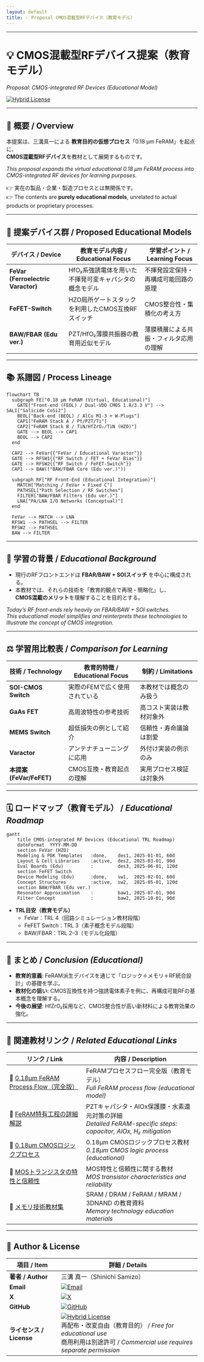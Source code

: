 ```yaml
---
layout: default
title: 💡 Proposal CMOS混載型RFデバイス（教育モデル）
---
```


---

# 💡 CMOS混載型RFデバイス提案（教育モデル）  
*Proposal: CMOS-integrated RF Devices (Educational Model)*

[![Hybrid License](https://img.shields.io/badge/license-Hybrid-blueviolet)](../../../#-ライセンス--license)

---

## 📘 概要 / Overview  

本提案は、三溝真一による **教育目的の仮想プロセス**「0.18 µm FeRAM」を起点に、  
**CMOS混載型RFデバイス**を教材として展開するものです。  

*This proposal expands the virtual educational 0.18 µm FeRAM process into CMOS-integrated RF devices for learning purposes.*  

👉 実在の製品・企業・製造プロセスとは無関係です。  
👉 The contents are **purely educational models**, unrelated to actual products or proprietary processes.  

---

## 🔄 提案デバイス群 / Proposed Educational Models  

| デバイス / Device | 教育モデル内容 / Educational Focus | 学習ポイント / Learning Focus |
|---|---|---|
| **FeVar (Ferroelectric Varactor)** | HfO₂系強誘電体を用いた不揮発可変キャパシタの概念モデル | 不揮発設定保持・再構成可能回路の原理 |
| **FeFET-Switch** | HZO局所ゲートスタックを利用したCMOS互換RFスイッチ | CMOS整合性・集積化の考え方 |
| **BAW/FBAR (Edu ver.)** | PZT/HfO₂薄膜共振器の教育用近似モデル | 薄膜積層による共振・フィルタ応用の理解 |

---

## 📚 系譜図 / Process Lineage  

```mermaid
flowchart TB
  subgraph FE["0.18 µm FeRAM (Virtual, Educational)"]
    GATE["Front-end (FEOL) / Dual-VDD CMOS 1.8/3.3 V"] --> SALI["Salicide CoSi2"]
    BEOL["Back-end (BEOL) / AlCu M1-3 + W-Plugs"]
    CAP1["FeRAM Stack A / Pt/PZT/Ti"]
    CAP2["FeRAM Stack B / TiN/HfZrO₂/TiN (HZO)"]
    GATE --> BEOL --> CAP1
    BEOL --> CAP2
  end

  CAP2 --> FeVar{{"FeVar / Educational Varactor"}}
  GATE --> RFSW1{{"RF Switch / FET + FeVar Bias"}}
  GATE --> RFSW2{{"RF Switch / FeFET-Switch"}}
  CAP1 --> BAW(("BAW/FBAR Core (Edu ver.)"))

  subgraph RF["RF Front-End (Educational Integration)"]
    MATCH["Matching / FeVar + Fixed C"]
    PATHSEL["Path Selection / RF Switches"]
    FILTER["BAW/FBAR Filters (Edu ver.)"]
    LNA["PA/LNA I/O Networks (Conceptual)"]
  end

  FeVar --> MATCH --> LNA
  RFSW1 --> PATHSEL --> FILTER
  RFSW2 --> PATHSEL
  BAW --> FILTER
```

---

## 📖 学習の背景 / *Educational Background*  

- 現行のRFフロントエンドは **FBAR/BAW + SOIスイッチ** を中心に構成される。  
- 本教材では、それらの技術を「教育的観点で再現・簡略化」し、  
  **CMOS混載のメリット**を理解することを目的とする。  

*Today’s RF front-ends rely heavily on FBAR/BAW + SOI switches.  
This educational model simplifies and reinterprets these technologies to illustrate the concept of CMOS integration.*  

---

## ⚖️ 学習用比較表 / *Comparison for Learning*  

| 技術 / Technology | 教育的特徴 / Educational Focus | 制約 / Limitations |
|---|---|---|
| **SOI-CMOS Switch** | 実際のFEMで広く使用されている | 本教材では概念のみ扱う |
| **GaAs FET** | 高周波特性の参考技術 | 高コスト実装は教材対象外 |
| **MEMS Switch** | 超低損失の例として紹介 | 信頼性・寿命議論は割愛 |
| **Varactor** | アンテナチューニングに応用 | 外付け実装の例示のみ |
| **本提案 (FeVar/FeFET)** | CMOS互換・教育起点の理解 | 実用プロセス検証は対象外 |

---

## 🗓️ ロードマップ（教育モデル） / *Educational Roadmap*  

```mermaid
gantt
    title CMOS-integrated RF Devices (Educational TRL Roadmap)
    dateFormat  YYYY-MM-DD
    section FeVar (HZO)
    Modeling & PDK Templates   :done,    des1, 2025-01-01, 60d
    Layout & Cell Libraries    :active,  des2, 2025-03-01, 90d
    Eval Boards (Edu)          :         des3, 2025-06-01, 120d
    section FeFET Switch
    Device Modeling (Edu)      :done,    sw1,  2025-02-01, 60d
    Concept Structures         :active,  sw2,  2025-05-01, 120d
    section BAW/FBAR (Edu ver.)
    Resonator Approximation    :         baw1, 2025-07-01, 90d
    Filter Concept             :         baw2, 2025-10-01, 90d
```

- **TRL目安（教育モデル）**  
  - FeVar：TRL 4（回路シミュレーション教材段階）  
  - FeFET Switch：TRL 3（素子概念モデル段階）  
  - BAW/FBAR：TRL 2–3（モデル化段階）  

---

## 📝 まとめ / *Conclusion (Educational)*  

- **教育的意義**: FeRAM派生デバイスを通じて「ロジック＋メモリ＋RF統合設計」の基礎を学ぶ。  
- **教材化の狙い**: CMOS互換性を持つ強誘電体素子を例に、再構成可能RFの基本概念を理解する。  
- **今後の展望**: HfZrO₂採用など、CMOS整合性が高い新材料による教育効果の強化。  

---

## 🔗 関連教材リンク / *Related Educational Links*  

| リンク / Link | 内容 / Description |
|---|---|
| 📘 [0.18µm FeRAM Process Flow（完全版）](https://samizo-aitl.github.io/Edusemi-v4x/d_chapter1_memory_technologies/doc_FeRAM/feram_full_process_table) | FeRAMプロセスフロー完全版（教育モデル）<br>*Full FeRAM process flow (educational model)* |
| 📘 [FeRAM特有工程の詳細解説](https://samizo-aitl.github.io/Edusemi-v4x/d_chapter1_memory_technologies/doc_FeRAM/0.18um_FeRAM_ProcessFlow) | PZTキャパシタ・AlOx保護膜・水素還元対策の詳細<br>*Detailed FeRAM-specific steps: capacitor, AlOx, H₂ mitigation* |
| 🔬 [0.18µm CMOSロジックプロセス](https://samizo-aitl.github.io/Edusemi-v4x/chapter3_process_evolution/docs/0.18um_Logic_ProcessFlow) | 0.18µm CMOSロジックプロセス教材<br>*0.18µm CMOS logic process (educational)* |
| 📐 [MOSトランジスタの特性と信頼性](https://samizo-aitl.github.io/Edusemi-v4x/chapter4_mos_characteristics/) | MOS特性と信頼性に関する教材<br>*MOS transistor characteristics and reliability* |
| 💾 [メモリ技術教材集](https://samizo-aitl.github.io/Edusemi-v4x/d_chapter1_memory_technologies/) | SRAM / DRAM / FeRAM / MRAM / 3DNAND の教育資料<br>*Memory technology education materials* |

---

## 👤 Author & License  

| 項目 / Item | 詳細 / Details |
|---|---|
| **著者 / Author** | 三溝 真一（Shinichi Samizo） |
| **Email** | [![Email](https://img.shields.io/badge/Email-shin3t72%40gmail.com-red?style=for-the-badge&logo=gmail)](mailto:shin3t72@gmail.com) |
| **X** | [![X](https://img.shields.io/badge/X-@shin3t72-black?style=for-the-badge&logo=x)](https://x.com/shin3t72) |
| **GitHub** | [![GitHub](https://img.shields.io/badge/GitHub-Samizo--AITL-blue?style=for-the-badge&logo=github)](https://github.com/Samizo-AITL) |
| **ライセンス / License** | [![Hybrid License](https://img.shields.io/badge/license-Hybrid-blueviolet?style=for-the-badge)](../../../#-ライセンス--license) <br> 再配布・改変自由（教育目的） / *Free for educational use* <br> 商用利用は別途許可 / *Commercial use requires separate permission* |
